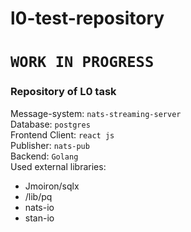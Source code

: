 # l0-test-repository
# `WORK IN PROGRESS`
### Repository of L0 task  <br>
Message-system: `nats-streaming-server`<br>
Database: `postgres`<br>
Frontend Client: `react js`<br>
Publisher: `nats-pub`<br>
Backend: `Golang`<br>
Used external libraries: 
<ul>
  <li> Jmoiron/sqlx
  <li> /lib/pq 
  <li> nats-io 
  <li> stan-io
</ul>
